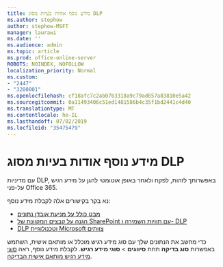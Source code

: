 ```yaml
---
title: מידע נוסף אודות בעיות מסוג DLP
ms.author: stephow
author: stephow-MSFT
manager: laurawi
ms.date: ''
ms.audience: admin
ms.topic: article
ms.prod: office-online-server
ROBOTS: NOINDEX, NOFOLLOW
localization_priority: Normal
ms.custom:
- "2447"
- "3200001"
ms.openlocfilehash: cf18afc7c2ab07b3318a9c79ad657a83810e5a42
ms.sourcegitcommit: 0a11493406c51ed1481586b4c35f1bd2441c4d40
ms.translationtype: MT
ms.contentlocale: he-IL
ms.lasthandoff: 07/02/2019
ms.locfileid: "35475479"
---
```

# <a name="more-info-about-dlp-issues"></a>מידע נוסף אודות בעיות מסוג DLP

עם מדיניות DLP, באפשרותך לזהות, לפקח ולאחר באופן אוטומטי להגן על מידע רגיש על-פני Office 365. 

נא בקר בקישורים אלה לקבלת מידע נוסף:

- [מבט כולל על מניעת אובדן נתונים](https://docs.microsoft.com/en-us/office365/securitycompliance/data-loss-prevention-policies)
- [הגנה על קבצים המקוונת של SharePoint עם תוויות השמירה ו- DLP](https://docs.microsoft.com/en-us/office365/securitycompliance/protect-sharepoint-online-files-with-office-365-labels-and-dlp)
- [DLP וטכנולוגיית Microsoft צוותים](https://docs.microsoft.com/en-us/office365/securitycompliance/dlp-microsoft-teams)

כדי מחשב את הנתונים שלך עם סוג מידע רגיש מוכלל או מותאם אישית, השתמש באפשרות **סוג בדיקה** תחת **סיווגים** > **סוגי מידע רגיש**. לקבלת מידע נוסף, ראה [סוגי מידע רגיש מותאם אישית הבדיקה](https://docs.microsoft.com/en-us/office365/securitycompliance/create-a-custom-sensitive-information-type#test-custom-sensitive-information-types-in-the-security--compliance-center).
